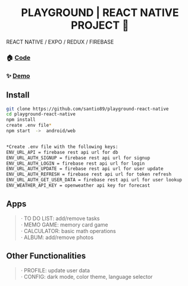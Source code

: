 <h1 align="center">PLAYGROUND | REACT NATIVE PROJECT 👋</h1>
<p>REACT NATIVE / EXPO / REDUX / FIREBASE</p>

### 🏠 [Code](https://github.com/santio89/playground-react-native)
### ✨ [Demo](https://pg-rn.netlify.app/)

## Install

```sh
git clone https://github.com/santio89/playground-react-native
cd playground-react-native
npm install
create .env file*
npm start  ->  android/web


*Create .env file with the following keys:
ENV_URL_API = firebase rest api url for db
ENV_URL_AUTH_SIGNUP = firebase rest api url for signup
ENV_URL_AUTH_LOGIN = firebase rest api url for login
ENV_URL_AUTH_UPDATE = firebase rest api url for user update
ENV_URL_AUTH_REFRESH = firebase rest api url for token refresh
ENV_URL_AUTH_GET_USER_DATA = firebase rest api url for user lookup
ENV_WEATHER_API_KEY = openweather api key for forecast

```

## Apps
>· TO DO LIST: add/remove tasks
><br/>· MEMO GAME: memory card game
><br/>· CALCULATOR: basic math operations
><br/>· ALBUM: add/remove photos

## Other Functionalities
>· PROFILE: update user data
><br/>· CONFIG: dark mode, color theme, language selector


